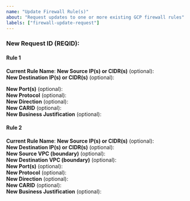 ```yaml
---
name: "Update Firewall Rule(s)"
about: "Request updates to one or more existing GCP firewall rules"
labels: ["firewall-update-request"]
---
```


<!-- 
How to use:
- For each rule you want to update, copy/paste the "#### Rule N" block below.
- You MUST specify the exact current rule name (shown in PR summaries, in repository under firewall-requests directory, or in the gcp console).
- Fill only the fields you want to update. Delete all lines that you do not need to update.
- "New REQID" is required and will be used in the new rule name and filename for audit.
- "New CARID" is optional, for transfering ownership of a rule to a different app/team.
-->

### New Request ID (REQID): <!-- e.g. REQ2345678 -->

#### Rule 1
**Current Rule Name**: <!-- e.g. AUTO-REQ1234567-123456789-TCP-443-1 -->
**New Source IP(s) or CIDR(s)** (optional):  
**New Destination IP(s) or CIDR(s)** (optional):  
<!--
The source/destination VPC boundaries will normally be computed automatically
from the IP ranges using the boundary_map.json.  Only specify these fields if
you need to override the automatic boundary selection.
-->
**New Port(s)** (optional):  
**New Protocol** (optional):  
**New Direction** (optional):  
**New CARID** (optional):  
**New Business Justification** (optional):  

#### Rule 2
**Current Rule Name**:
**New Source IP(s) or CIDR(s)** (optional):  
**New Destination IP(s) or CIDR(s)** (optional):  
**New Source VPC (boundary)** (optional):  
**New Destination VPC (boundary)** (optional):  
**New Port(s)** (optional):  
**New Protocol** (optional):  
**New Direction** (optional):  
**New CARID** (optional):  
**New Business Justification** (optional):  
